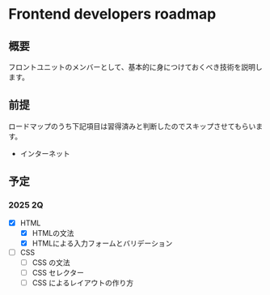# Frontend developers roadmap
## 概要
フロントユニットのメンバーとして、基本的に身につけておくべき技術を説明します。
## 前提
ロードマップのうち下記項目は習得済みと判断したのでスキップさせてもらいます。

- インターネット
## 予定
### 2025 2Q

- [x] HTML
  - [x] HTMLの文法
  - [x] HTMLによる入力フォームとバリデーション
- [ ] CSS
  - [ ] CSS の文法
  - [ ] CSS セレクター
  - [ ] CSS によるレイアウトの作り方 
